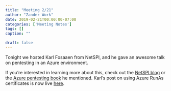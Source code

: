 ```yaml
---
title: "Meeting 2/21"
author: "Zander Work"
date: 2019-02-21T00:00:00-07:00
categories: ['Meeting Notes']
tags: []
caption: ""

draft: false
---
```


Tonight we hosted Karl Fosaaen from NetSPI, and he gave an awesome talk on pentesting in an Azure environment.

If you’re interested in learning more about this, check out the [NetSPI blog](https://blog.netspi.com/) or the [Azure pentesting book](https://www.amazon.com/Pentesting-Azure-Applications-Definitive-Deployments/dp/1593278632) he mentioned. Karl’s post on using Azure RunAs certificates is now live [here](https://blog.netspi.com/exporting-azure-runas-certificates/).
